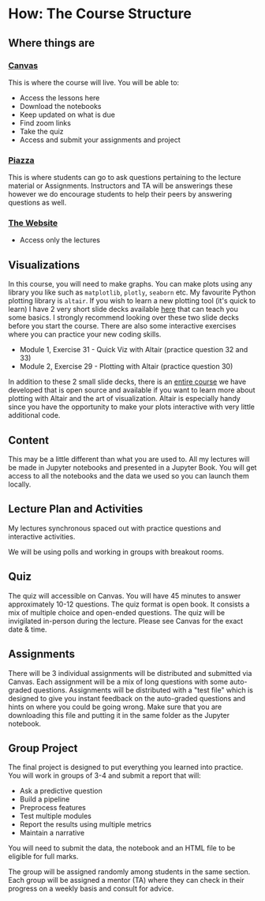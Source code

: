 # How: The Course Structure

## Where things are

### [Canvas](https://canvas.ubc.ca/courses/129201)
This is where the course will live.
You will be able to:
- Access the lessons here
- Download the notebooks
- Keep updated on what is due
- Find zoom links 
- Take the quiz
- Access and submit your assignments and project

### [Piazza](https://piazza.com/ubc.ca/winterterm22024/bait509ba12023w2/home)

This is where students can go to ask questions pertaining to the lecture material or Assignments. 
Instructors and TA will be answerings these however we do encourage students to help their peers by answering questions as well. 


### [The Website](https://bait509-ubc.github.io/BAIT509/intro.html)
- Access only the lectures


## Visualizations 
In this course, you will need to make graphs. You can make plots using any library you like such as `matplotlib`, `plotly`, `seaborn` etc.  My favourite Python plotting library is `altair`. If you wish to learn a new plotting tool (it's quick to learn) I have 2 very short slide decks available [here](https://prog-learn.mds.ubc.ca/en/) that can teach you some basics. I strongly recommend looking over these two slide decks before you start the course. There are also some interactive exercises where you can practice your new coding skills. 

- Module 1, Exercise 31 - Quick Viz with Altair (practice question 32 and 33)
- Module 2, Exercise 29 - Plotting with Altair (practice question 30)

In addition to these 2 small slide decks, there is an [entire course](https://viz-learn.mds.ubc.ca/en/) we have developed that is open source and available if you want to learn more about plotting with Altair and the art of visualization. Altair is especially handy since you have the opportunity to make your plots interactive with very little additional code. 

## Content 
This may be a little different than what you are used to. 
All my lectures will be made in Jupyter notebooks and presented in a Jupyter Book. You will get access to all the notebooks and the data we used so you can launch them locally.

## Lecture Plan and Activities
My lectures synchronous spaced out with practice questions and interactive activities. 

We will be using polls and working in groups with breakout rooms.

## Quiz 

The quiz will accessible on Canvas. You will have 45 minutes to answer approximately 10-12 questions. The quiz format is open book. It consists a mix of multiple choice and open-ended questions. The quiz will be invigilated in-person during the lecture. Please see Canvas for the exact date & time.

## Assignments 
There will be 3 individual assignments will be distributed and submitted via Canvas. 
Each assignment will be a mix of long questions with some auto-graded questions. Assignments will be distributed with a "test file" which is designed to give you instant feedback on the auto-graded questions and hints on where you could be going wrong. Make sure that you are downloading this file and putting it in the same folder as the Jupyter notebook. 

## Group Project 

The final project is designed to put everything you learned into practice. You will work in groups of 3-4 and submit a report that will:
- Ask a predictive question
- Build a pipeline 
- Preprocess features
- Test multiple modules 
- Report the results using multiple metrics
- Maintain a narrative 

You will need to submit the data, the notebook and an HTML file to be eligible for full marks.

The group will be assigned randomly among students in the same section. Each group will be assigned a mentor (TA) where they can check in their progress on a weekly basis and consult for advice.

